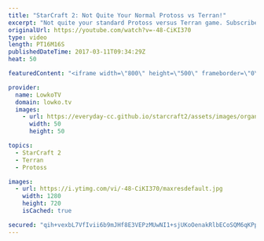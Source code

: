 ```yaml
---
title: "StarCraft 2: Not Quite Your Normal Protoss vs Terran!"
excerpt: "Not quite your standard Protoss versus Terran game. Subscribe for more videos: http://lowko.tv/youtube Insane Proxy Barracks: https://goo.gl/8m0B4g  In this video I cast a Silver League Protoss versus Terran in StarCraft 2. This match turns out to be not quite your regular game of Protoss versus Terran."
originalUrl: https://youtube.com/watch?v=-48-CiKI370
type: video
length: PT16M16S
publishedDateTime: 2017-03-11T09:34:29Z
heat: 50

featuredContent: "<iframe width=\"800\" height=\"500\" frameborder=\"0\" src=\"https://www.youtube.com/embed/-48-CiKI370\" allow=\"accelerometer; autoplay; encrypted-media; gyroscope; picture-in-picture\" allowfullscreen></iframe>"

provider:
  name: LowkoTV
  domain: lowko.tv
  images:
    - url: https://everyday-cc.github.io/starcraft2/assets/images/organizations/lowko.tv-50x50.jpg
      width: 50
      height: 50

topics:
  - StarCraft 2
  - Terran
  - Protoss

images:
  - url: https://i.ytimg.com/vi/-48-CiKI370/maxresdefault.jpg
    width: 1280
    height: 720
    isCached: true

secured: "qih+vexbL7VfIvii6b9mJHf8E3VEPzMUwNI1+sjUKoOenakRlbECoSQM6qKPpK5Tm44GXeyWvxwDNATDLSN8/UVYDZ1JqBf9MtXNTB86Ex9x6cx18p4I/f3U665VD0obWHkr1GM/W1HRUdRJdSTi27FexVCeOY1hzSdFz2vxKfBqaaKxZusH2gAm/rIv6/s1c/Obzfahey34hFGEl4gzp3ZgLOGDzwlBQiFUwR1A8EqjJPJ3zikYF31oVuyM01hNoGo8cePKni+CuJ/zMj1hIAFseLK55NDhUOn7xLEqrwgV/CoITAfZi8uJ6CGEOvF5itMPyOQkWwhigtNPj+OHFqrygoiAD4M9vFcG/Fuz2QtXNApqQ5xUEZlD9NCEshPnek33B7rd4JtuT02K0MAHK/aPbY395+WDcYSJbaeLaOS00FIGB1Ju8jv19BZKnWVk;j8qBfCPhqXXkIxsoP+O2fA=="
---
```


